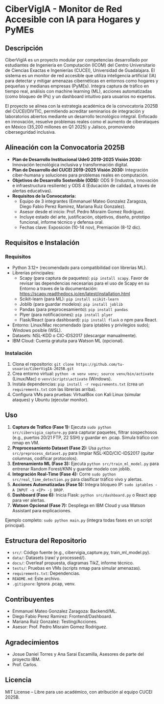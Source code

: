 # CiberVigIA - Monitor de Red Accesible con IA para Hogares y PyMEs

## Descripción
CiberVigIA es un proyecto modular por competencias desarrollado por estudiantes de Ingeniería en Computación (ICOM) del Centro Universitario de Ciencias Exactas e Ingenierías (CUCEI), Universidad de Guadalajara. El sistema es un monitor de red accesible que utiliza inteligencia artificial (IA) para detectar y mitigar amenazas cibernéticas en entornos como hogares y pequeñas y medianas empresas (PyMEs). Integra captura de tráfico en tiempo real, análisis con machine learning (ML), acciones automatizadas (como bloqueo de IPs) y un dashboard intuitivo para usuarios no expertos.

El proyecto se alinea con la estrategia académica de la convocatoria 2025B del CUCEI/DIVTIC, permitiendo acreditar seminarios de integración y laboratorios abiertos mediante un desarrollo tecnológico integral. Enfocado en innovación, resuelve problemas reales como el aumento de ciberataques en México (35,200 millones en Q1 2025) y Jalisco, promoviendo ciberseguridad inclusiva.

## Alineación con la Convocatoria 2025B
- **Plan de Desarrollo Institucional UdeG 2019-2025 Visión 2030:** Innovación tecnológica inclusiva y transformación digital.
- **Plan de Desarrollo del CUCEI 2019-2025 Visión 2030:** Integración ciber-humana y soluciones para problemas reales en computación.
- **Objetivos de Desarrollo Sostenible (ODS):** ODS 9 (Industria, innovación e infraestructura resiliente) y ODS 4 (Educación de calidad, a través de alertas educativas).
- **Requisitos de la Convocatoria:** 
  - Equipo de 3 integrantes (Emmanuel Mateo Gonzalez Zaragoza, Diego Fabio Perez Ramirez, Mariana Ruiz Gonzalez).
  - Asesor desde el inicio: Prof. Pedro Misraim Gomez Rodríguez.
  - Incluye estado del arte, justificación, objetivos, diseño, prototipo funcional, informe técnico y defensa oral.
  - Fechas clave: Exposición (10-14 nov), Premiación (8-12 dic).

## Requisitos e Instalación
### Requisitos
- Python 3.12+ (recomendado para compatibilidad con librerías ML).
- Librerías principales:
  - Scapy (para captura de paquetes): `pip install scapy`. Favor de revisar las dependencias necesarias para el uso de Scapy en su Entorno a traves de la documentación: https://scapy.readthedocs.io/en/latest/installation.html
  - Scikit-learn (para ML): `pip install scikit-learn`
  - Joblib (para guardar modelos): `pip install joblib`
  - Pandas (para preprocesamiento): `pip install pandas`
  - Plyer (para notificaciones): `pip install plyer`
  - Flask/React (para dashboard): `pip install flask` o npm para React.
- Entorno: Linux/Mac recomendado (para iptables y privilegios sudo); Windows posible (WSL).
- Datasets: NSL-KDD o CIC-IDS2017 (descargar manualmente).
- IBM Cloud: Cuenta gratuita para Watson ML (opcional).

### Instalación
1. Clona el repositorio: `git clone https://github.com/tu-usuario/CiberVigIA-2025B.git`
2. Crea entorno virtual: `python -m venv venv; source venv/bin/activate` (Linux/Mac) o `venv\Scripts\activate` (Windows).
3. Instala dependencias: `pip install -r requirements.txt` (crea un `requirements.txt` con las librerías arriba).
4. Configura VMs para pruebas: VirtualBox con Kali Linux (simular ataques) y Ubuntu (ejecutar monitor).

## Uso
1. **Captura de Tráfico (Fase 1):** Ejecuta `sudo python src/cibervigia_capture.py` para capturar paquetes, filtrar sospechosos (e.g., puertos 20/21 FTP, 22 SSH) y guardar en .pcap. Simula tráfico con nmap en VM.
2. **Preprocesamiento Dataset (Fase 2):** Usa `python src/preprocess_dataset.py` para limpiar NSL-KDD/CIC-IDS2017 (quitar columnas, codificar protocolos).
3. **Entrenamiento ML (Fase 3):** Ejecuta `python src/train_ml_model.py` para entrenar Random Forest/KNN y guardar modelo con joblib.
4. **Integración Real-Time (Fase 4):** Corre `sudo python src/real_time_detection.py` para clasificar tráfico vivo y alertas.
5. **Acciones Automatizadas (Fase 5):** Integra bloqueo IP: `sudo iptables -A INPUT -s <IP> -j DROP`.
6. **Dashboard (Fase 6):** Inicia Flask: `python src/dashboard.py` o React app para ver alertas.
7. **Watson Opcional (Fase 7):** Despliega en IBM Cloud y usa Watson Assistant para explicaciones.

Ejemplo completo: `sudo python main.py` (integra todas fases en un script principal).

## Estructura del Repositorio
- `src/`: Código fuente (e.g., cibervigia_capture.py, train_ml_model.py).
- `data/`: Datasets (raw/ y processed/).
- `docs/`: Overleaf propuesta, diagramas TikZ, informe técnico.
- `tests/`: Pruebas en VMs (scripts nmap para simular amenazas).
- `requirements.txt`: Dependencias.
- `README.md`: Este archivo.
- `.gitignore`: Ignora .pcap, venv.

## Contribuyentes
- Emmanuel Mateo Gonzalez Zaragoza: Backend/ML.
- Diego Fabio Perez Ramirez: Frontend/Dashboard.
- Mariana Ruiz Gonzalez: Testing/Acciones.
- Asesor: Prof. Pedro Misraim Gomez Rodríguez.

## Agradecimientos
- Josue Daniel Torres y Ana Sarai Escamilla, Asesores de parte del proyecto IBM.
- Prof. Carlos.

## Licencia
MIT License – Libre para uso académico, con atribución al equipo CUCEI 2025B.
